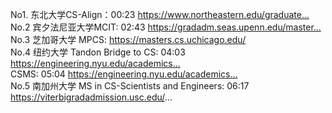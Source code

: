 No1. 东北大学CS-Align：00:23​ https://www.northeastern.edu/graduate...​  
No.2 宾夕法尼亚大学MCIT: 02:43​ https://gradadm.seas.upenn.edu/master...​  
No.3 芝加哥大学 MPCS: https://masters.cs.uchicago.edu/​  
No.4 纽约大学 Tandon Bridge to CS: 04:03​  
https://engineering.nyu.edu/academics...​  
CSMS: 05:04​ https://engineering.nyu.edu/academics...​  
No.5 南加州大学 MS in CS-Scientists and Engineers: 06:17​  
https://viterbigradadmission.usc.edu/...  

